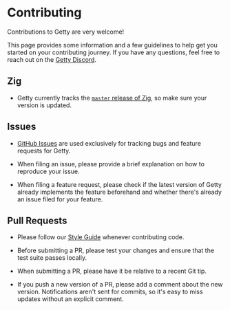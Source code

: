 # Contributing

Contributions to Getty are very welcome!

This page provides some information and a few guidelines to help get you started on your contributing journey. If you have any questions, feel free to reach out on the [Getty Discord](https://discord.gg/njDA67U5ph).

## Zig

- Getty currently tracks the [`master` release of Zig](https://ziglang.org/download/), so make sure your version is updated.

## Issues

- [GitHub Issues](https://github.com/getty-zig/getty/issues) are used exclusively for tracking bugs and feature requests for Getty.

- When filing an issue, please provide a brief explanation on how to reproduce your issue.

- When filing a feature request, please check if the latest version of Getty already implements the feature beforehand and whether there's already an issue filed for your feature.

## Pull Requests

- Please follow our [Style Guide](/contributing/style-guide) whenever contributing code.

- Before submitting a PR, please test your changes and ensure that the test suite passes locally.

- When submitting a PR, please have it be relative to a recent Git tip.

- If you push a new version of a PR, please add a comment about the new version. Notifications aren't sent for commits, so it's easy to miss updates without an explicit comment.
